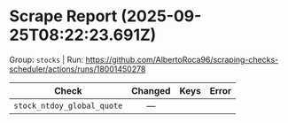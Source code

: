 # Scrape Report (2025-09-25T08:22:23.691Z)

Group: `stocks`  |  Run: https://github.com/AlbertoRoca96/scraping-checks-scheduler/actions/runs/18001450278

| Check | Changed | Keys | Error |
|---|:---:|:--|:--|
| `stock_ntdoy_global_quote` | — |  |  |
